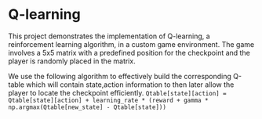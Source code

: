 # Q-learning

This project demonstrates the implementation of Q-learning, a reinforcement learning algorithm, in a custom game environment.
The game involves a 5x5 matrix with a predefined position for the checkpoint and the player is randomly placed in the matrix. 

We use the following algorithm to effectively build the corresponding Q-table which will contain state,action information to then later allow the player to locate the checkpoint efficiently.
```Qtable[state][action] = Qtable[state][action] + learning_rate * (reward + gamma * np.argmax(Qtable[new_state] - Qtable[state]))```
